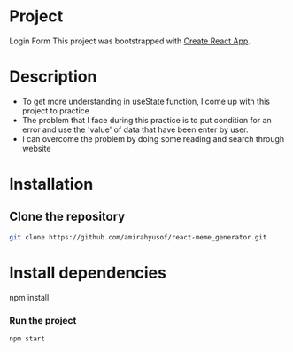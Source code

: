 # Project
Login Form
This project was bootstrapped with [Create React App](https://github.com/facebook/create-react-app).

# Description
- To get more understanding in useState function, I come up with this project to practice
- The problem that I face during this practice is to put condition for an error and use the 'value' of data that have been enter by user.
- I can overcome the problem by doing some reading and search through website 


# Installation
## Clone the repository
```bash 
git clone https://github.com/amirahyusof/react-meme_generator.git
```

# Install dependencies
npm install


### Run the project
```bash 
npm start
```








